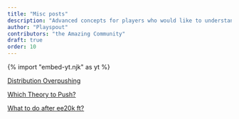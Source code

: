 ```yaml
---
title: "Misc posts"
description: "Advanced concepts for players who would like to understand the game better."
author: "Playspout"
contributors: "the Amazing Community"
draft: true
order: 10
---
```


{% import "embed-yt.njk" as yt %}

[Distribution Overpushing](/guides/advanced-concepts/distribution-overpushing)

[Which Theory to Push?](/guides/advanced-concepts/which-theory-should-i-push)

[What to do after ee20k ft?](/guides/advanced-concepts/what-to-do-after-20k)


